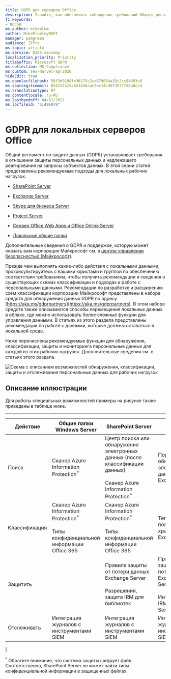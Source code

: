 ```yaml
---
title: GDPR для серверов Office
description: Узнайте, как обеспечить соблюдение требований Общего регламента по защите данных (GDPR) на локальных серверах Office.
f1.keywords:
- NOCSH
ms.author: mikeplum
author: MikePlumleyMSFT
manager: pamgreen
audience: ITPro
ms.topic: article
ms.service: O365-seccomp
localization_priority: Priority
titleSuffix: Microsoft GDPR
ms.collection: MS-Compliance
ms.custom: seo-marvel-apr2020
hideEdit: true
ms.openlocfilehash: 58f3d9108fe36175c2ce879054a35c2cc94d93c8
ms.sourcegitcommit: 024137a15ab23d26cac5ec14c36f3577fd8a0cc4
ms.translationtype: HT
ms.contentlocale: ru-RU
ms.lasthandoff: 04/01/2021
ms.locfileid: "51496079"
---
```

# <a name="gdpr-for-office-on-premises-servers"></a>GDPR для локальных серверов Office

Общий регламент по защите данных (GDPR) устанавливает требования в отношении защиты персональных данных и надлежащего реагирования на запросы субъектов данных. В этой серии статей представлены рекомендуемые подходы для локальных рабочих нагрузок.

- [SharePoint Server](gdpr-for-sharepoint-server.md)

- [Exchange Server](gdpr-for-exchange-server.md)

- [Skype для бизнеса Server](gdpr-for-skype-for-business-server.md)

- [Project Server](gdpr-for-project-server.md)

- [Сервер Office Web Apps и Office Online Server](gdpr-for-office-online-server.md)

- [Локальные общие папки](gdpr-for-on-premises-file-shares.md)

Дополнительные сведения о GDPR и поддержке, которую может оказать вам корпорация Майкрософт см. в [центре управления безопасностью (Майкрософт)](https://www.microsoft.com/trust-center/privacy/gdpr-overview
).

Прежде чем выполнять какие-либо действия с локальными данными, проконсультируйтесь с вашими юристами и группой по обеспечению соответствия требованиям, чтобы получить рекомендации и сведения о существующих схемах классификации и подходах к работе с персональными данными. Рекомендации по разработке и расширению схем классификации корпорации Майкрософт представлены в наборе средств для обнаружения данных GDPR по адресу [https://aka.ms/gdprpartners](<https://aka.ms/gdprpartners>). В этом наборе средств также описываются способы перемещения локальных данных в облако, где можно использовать более сложные функции для управления данными. В статьях из этого раздела представлены рекомендации по работе с данными, которые должны оставаться в локальной среде.

Ниже перечислены рекомендуемые функции для обнаружения, классификации, защиты и мониторинга персональные данных для каждой из этих рабочих нагрузок. Дополнительные сведения см. в статьях этого раздела.

![Схема с описанием возможностей обнаружения, классификации, защиты и отслеживания персональных данных для рабочих нагрузок](../media/gdpr-for-office-servers-image1.png)

## <a name="illustration-description"></a>Описание иллюстрации

Для работы специальных возможностей примеры на рисунке также приведены в таблице ниже.

****

|Действие|Общие папки Windows Server|SharePoint Server|Exchange Server|Skype для бизнеса|Project Server|
|---|---|---|---|---|---|
|Поиск|Сканер Azure Information Protection<sup>\*</sup>|Центр поиска или обнаружение электронных данных (после классификации данных) <br/><br/> Сканер Azure Information Protection<sup>\*</sup>|Портал обнаружения электронных данных Exchange|Портал обнаружения электронных данных Exchange|Скрипты SQL для обнаружения и экспорта|
|Классификация|Сканер Azure Information Protection<sup>\*</sup> <br/><br/> Типы конфиденциальной информации Office 365|Сканер Azure Information Protection<sup>\*</sup> <br/><br/> Типы конфиденциальной информации Office 365|Теги и политики хранения Exchange|Теги и политики хранения Exchange||
|Защитить||Правила защиты от потери данных Exchange Server <br/><br/> Разрешения, защита IRM для библиотек|Правила защиты от потери данных Exchange Server <br/><br/> Интеграция IRM с Exchange Server|||
|Отслеживать|Интеграция журналов с инструментами SIEM|Интеграция журналов с инструментами SIEM|Интеграция журналов с инструментами SIEM|Интеграция журналов с инструментами SIEM|Интеграция журналов с инструментами SIEM|
|

<sup>\*</sup> Обратите внимание, что система защиты шифрует файл. Соответственно, SharePoint Server не может найти типы конфиденциальной информации в защищенных файлах.
